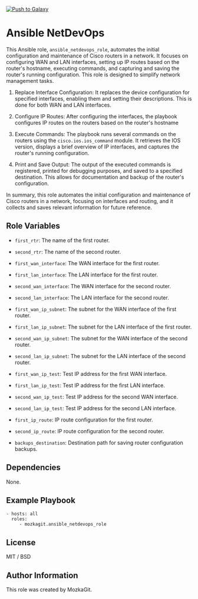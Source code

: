 [![Push to Galaxy](https://github.com/MozkaGit/Ansible_NetDevOps_role/actions/workflows/push_to_galaxy.yml/badge.svg)](https://github.com/MozkaGit/Ansible_NetDevOps_role/actions/workflows/push_to_galaxy.yml)

Ansible NetDevOps
=========

This Ansible role, `ansible_netdevops_role`, automates the initial configuration and maintenance of Cisco routers in a network. It focuses on configuring WAN and LAN interfaces, setting up IP routes based on the router's hostname, executing commands, and capturing and saving the router's running configuration. This role is designed to simplify network management tasks.

1. Replace Interface Configuration: It replaces the device configuration for specified interfaces, enabling them and setting their descriptions. This is done for both WAN and LAN interfaces.

2. Configure IP Routes: After configuring the interfaces, the playbook configures IP routes on the routers based on the router's hostname

3. Execute Commands: The playbook runs several commands on the routers using the `cisco.ios.ios_command` module. It retrieves the IOS version, displays a brief overview of IP interfaces, and captures the router's running configuration.

4. Print and Save Output: The output of the executed commands is registered, printed for debugging purposes, and saved to a specified destination. This allows for documentation and backup of the router's configuration.

In summary, this role automates the initial configuration and maintenance of Cisco routers in a network, focusing on interfaces and routing, and it collects and saves relevant information for future reference.

Role Variables
--------------

- `first_rtr`: The name of the first router.

- `second_rtr`: The name of the second router.
- `first_wan_interface`: The WAN interface for the first router.
- `first_lan_interface`: The LAN interface for the first router.
- `second_wan_interface`: The WAN interface for the second router.
- `second_lan_interface`: The LAN interface for the second router.
- `first_wan_ip_subnet`: The subnet for the WAN interface of the first router.
- `first_lan_ip_subnet`: The subnet for the LAN interface of the first router.
- `second_wan_ip_subnet`: The subnet for the WAN interface of the second router.
- `second_lan_ip_subnet`: The subnet for the LAN interface of the second router.
- `first_wan_ip_test`: Test IP address for the first WAN interface.
- `first_lan_ip_test`: Test IP address for the first LAN interface.
- `second_wan_ip_test`: Test IP address for the second WAN interface.
- `second_lan_ip_test`: Test IP address for the second LAN interface.
- `first_ip_route`: IP route configuration for the first router.
- `second_ip_route`: IP route configuration for the second router.
- `backups_destination`: Destination path for saving router configuration backups.

Dependencies
----------------

None.

Example Playbook
----------------

    - hosts: all
      roles:
         - mozkagit.ansible_netdevops_role

License
-------

MIT / BSD

Author Information
------------------

This role was created by MozkaGit.
